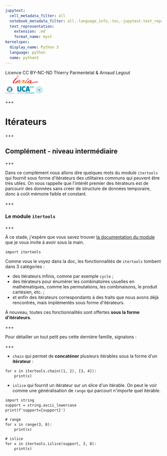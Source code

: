 ```yaml
---
jupytext:
  cell_metadata_filter: all
  notebook_metadata_filter: all,-language_info,-toc,-jupytext.text_representation.jupytext_version,-jupytext.text_representation.format_version
  text_representation:
    extension: .md
    format_name: myst
kernelspec:
  display_name: Python 3
  language: python
  name: python3
---
```


<div class="licence">
<span>Licence CC BY-NC-ND</span>
<span>Thierry Parmentelat &amp; Arnaud Legout</span>
<span><img src="media/both-logos-small-alpha.png" /></span>
</div>

+++

# Itérateurs

+++

## Complément - niveau intermédiaire

+++

Dans ce complément nous allons dire quelques mots du module `itertools` qui fournit sous forme d'itérateurs des utilitaires communs qui peuvent être très utiles. On vous rappelle que l'intérêt premier des itérateurs est de parcourir des données sans créer de structure de données temporaire, donc à coût mémoire faible et constant.

+++

### Le module `itertools`

+++

À ce stade, j'espère que vous savez trouver [la documentation du module](https://docs.python.org/3/library/itertools.html) que je vous invite à avoir sous la main.

```{code-cell}
import itertools
```

Comme vous le voyez dans la doc, les fonctionnalités de `itertools` tombent dans 3 catégories :

 * des itérateurs infinis, comme par exemple `cycle` ;
 * des itérateurs pour énumérer les combinatoires usuelles en mathématiques, comme les permutations, les combinaisons, le produit cartésien, etc. ;
 * et enfin des itérateurs correspondants à des traits que nous avons déjà rencontrés, mais implémentés sous forme d'itérateurs.
 
À nouveau, toutes ces fonctionnalités sont offertes **sous la forme d'itérateurs**.

+++

Pour détailler un tout petit peu cette dernière famille, signalons :

+++

 * `chain` qui permet de **concaténer** plusieurs itérables sous la forme d'un **itérateur** :

```{code-cell}
for x in itertools.chain((1, 2), [3, 4]):
    print(x)
```

 * `islice` qui fournit un itérateur sur un slice d'un itérable. On peut le voir comme une généralisation de `range` qui parcourt n'importe quel itérable.

```{code-cell}
import string
support = string.ascii_lowercase
print(f'support={support}')
```

```{code-cell}
# range
for x in range(3, 8):
    print(x)
```

```{code-cell}
# islice
for x in itertools.islice(support, 3, 8):
    print(x)
```
